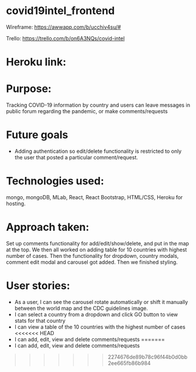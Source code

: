 # covid19intel_frontend


Wireframe: https://awwapp.com/b/ucchiv4su/#

Trello: https://trello.com/b/on6A3NQs/covid-intel


# Heroku link: 

# Purpose: 
Tracking COVID-19 information by country and users can leave messages in public forum regarding the pandemic, or make comments/requests

# Future goals
* Adding authentication so edit/delete functionality is restricted to only the user that posted a particular comment/request.

# Technologies used: 
mongo, mongoDB, MLab, React, React Bootstrap, HTML/CSS, Heroku for hosting.

# Approach taken: 
Set up comments functionality for add/edit/show/delete, and put in the map at the top. We then all worked on adding table for 10 countries with highest number of cases. Then the functionality for dropdown, country modals, comment edit modal and carousel got added. Then we finished styling.

# User stories:
* As a user, I can see the carousel rotate automatically or shift it manually between the world map and the CDC guidelines image.
* I can select a country from a dropdown and click GO button to view stats for that country
* I can view a table of the 10 countries with the highest number of cases
<<<<<<< HEAD
* I can add, edit, view and delete comments/requests
=======
* I can add, edit, view and delete comments/requests
>>>>>>> 2274676de89b78c96f44b0d0bb2ee665fb86b984
